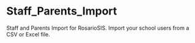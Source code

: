 # Staff_Parents_Import
Staff and Parents Import for RosarioSIS. Import your school users from a CSV or Excel file.
